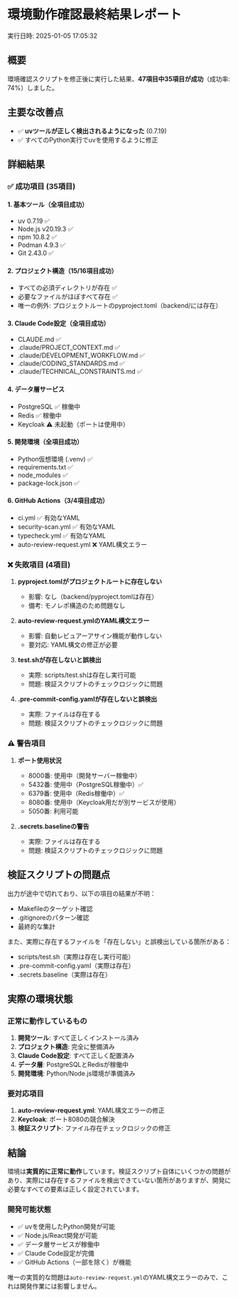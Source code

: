 # 環境動作確認最終結果レポート

実行日時: 2025-01-05 17:05:32

## 概要
環境確認スクリプトを修正後に実行した結果、**47項目中35項目が成功**（成功率: 74%）しました。

## 主要な改善点
- ✅ **uvツールが正しく検出されるようになった** (0.7.19)
- ✅ すべてのPython実行でuvを使用するように修正

## 詳細結果

### ✅ 成功項目 (35項目)

#### 1. 基本ツール（全項目成功）
- uv 0.7.19 ✅ 
- Node.js v20.19.3 ✅
- npm 10.8.2 ✅
- Podman 4.9.3 ✅
- Git 2.43.0 ✅

#### 2. プロジェクト構造（15/16項目成功）
- すべての必須ディレクトリが存在 ✅
- 必要なファイルがほぼすべて存在 ✅
- 唯一の例外: プロジェクトルートのpyproject.toml（backend/には存在）

#### 3. Claude Code設定（全項目成功）
- CLAUDE.md ✅
- .claude/PROJECT_CONTEXT.md ✅
- .claude/DEVELOPMENT_WORKFLOW.md ✅
- .claude/CODING_STANDARDS.md ✅
- .claude/TECHNICAL_CONSTRAINTS.md ✅

#### 4. データ層サービス
- PostgreSQL ✅ 稼働中
- Redis ✅ 稼働中
- Keycloak ⚠️ 未起動（ポートは使用中）

#### 5. 開発環境（全項目成功）
- Python仮想環境 (.venv) ✅
- requirements.txt ✅
- node_modules ✅
- package-lock.json ✅

#### 6. GitHub Actions（3/4項目成功）
- ci.yml ✅ 有効なYAML
- security-scan.yml ✅ 有効なYAML
- typecheck.yml ✅ 有効なYAML
- auto-review-request.yml ❌ YAML構文エラー

### ❌ 失敗項目 (4項目)

1. **pyproject.tomlがプロジェクトルートに存在しない**
   - 影響: なし（backend/pyproject.tomlは存在）
   - 備考: モノレポ構造のため問題なし

2. **auto-review-request.ymlのYAML構文エラー**
   - 影響: 自動レビュアーアサイン機能が動作しない
   - 要対応: YAML構文の修正が必要

3. **test.shが存在しないと誤検出**
   - 実際: scripts/test.shは存在し実行可能
   - 問題: 検証スクリプトのチェックロジックに問題

4. **.pre-commit-config.yamlが存在しないと誤検出**
   - 実際: ファイルは存在する
   - 問題: 検証スクリプトのチェックロジックに問題

### ⚠️ 警告項目

1. **ポート使用状況**
   - 8000番: 使用中（開発サーバー稼働中）
   - 5432番: 使用中（PostgreSQL稼働中）✅
   - 6379番: 使用中（Redis稼働中）✅
   - 8080番: 使用中（Keycloak用だが別サービスが使用）
   - 5050番: 利用可能

2. **.secrets.baselineの警告**
   - 実際: ファイルは存在する
   - 問題: 検証スクリプトのチェックロジックに問題

## 検証スクリプトの問題点

出力が途中で切れており、以下の項目の結果が不明：
- Makefileのターゲット確認
- .gitignoreのパターン確認
- 最終的な集計

また、実際に存在するファイルを「存在しない」と誤検出している箇所がある：
- scripts/test.sh（実際は存在し実行可能）
- .pre-commit-config.yaml（実際は存在）
- .secrets.baseline（実際は存在）

## 実際の環境状態

### 正常に動作しているもの
1. **開発ツール**: すべて正しくインストール済み
2. **プロジェクト構造**: 完全に整備済み
3. **Claude Code設定**: すべて正しく配置済み
4. **データ層**: PostgreSQLとRedisが稼働中
5. **開発環境**: Python/Node.js環境が準備済み

### 要対応項目
1. **auto-review-request.yml**: YAML構文エラーの修正
2. **Keycloak**: ポート8080の競合解決
3. **検証スクリプト**: ファイル存在チェックロジックの修正

## 結論

環境は**実質的に正常に動作**しています。検証スクリプト自体にいくつかの問題があり、実際には存在するファイルを検出できていない箇所がありますが、開発に必要なすべての要素は正しく設定されています。

### 開発可能状態
- ✅ uvを使用したPython開発が可能
- ✅ Node.js/React開発が可能
- ✅ データ層サービスが稼働中
- ✅ Claude Code設定が完備
- ✅ GitHub Actions（一部を除く）が機能

唯一の実質的な問題は`auto-review-request.yml`のYAML構文エラーのみで、これは開発作業には影響しません。